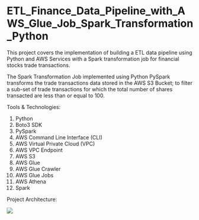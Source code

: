 # ETL_Finance_Data_Pipeline_with_AWS_Glue_Job_Spark_Transformation_Python

This project covers the implementation of building a ETL data pipeline using Python and AWS Services with a Spark transformation job for financial stocks trade transactions.  

The Spark Transformation Job implemented using Python PySpark transforms the trade transactions data stored in the AWS S3 Bucket; to filter a sub-set of trade transactions for which the total number of shares transacted are less than or equal to 100.  

Tools & Technologies: 
1. Python
2. Boto3 SDK
3. PySpark
4. AWS Command Line Interface (CLI) 
5. AWS Virtual Private Cloud (VPC)
6. AWS VPC Endpoint
7. AWS S3
8. AWS Glue
9. AWS Glue Crawler
10. AWS Glue Jobs
11. AWS Athena
12. Spark

Project Architecture:

![](architecture/project_architecture.jpg)
